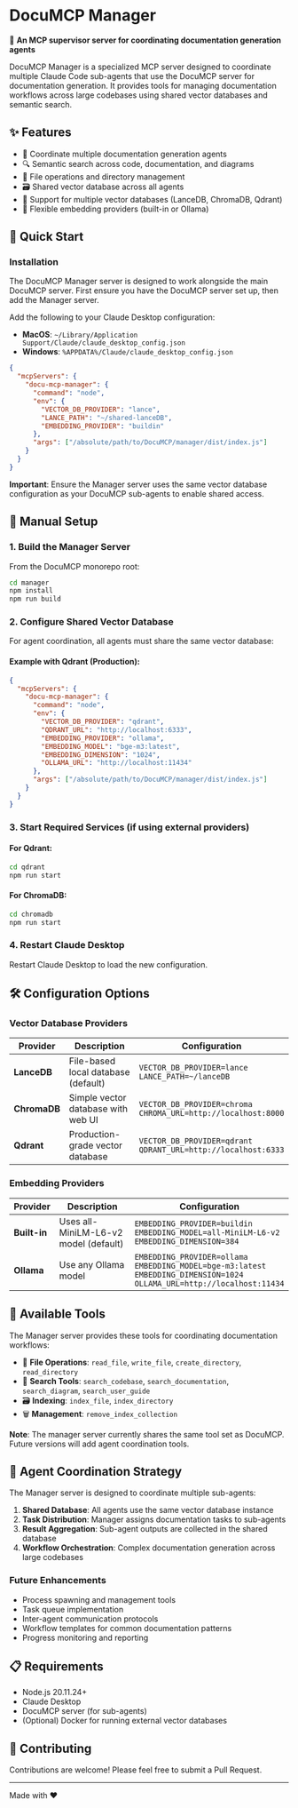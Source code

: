 # DocuMCP Manager

🤖 **An MCP supervisor server for coordinating documentation generation agents**

DocuMCP Manager is a specialized MCP server designed to coordinate multiple Claude Code sub-agents that use the DocuMCP server for documentation generation. It provides tools for managing documentation workflows across large codebases using shared vector databases and semantic search.

## ✨ Features

- 🎯 Coordinate multiple documentation generation agents
- 🔍 Semantic search across code, documentation, and diagrams
- 📁 File operations and directory management
- 🗃️ Shared vector database across all agents
- 💾 Support for multiple vector databases (LanceDB, ChromaDB, Qdrant)
- 🧠 Flexible embedding providers (built-in or Ollama)

## 🚀 Quick Start

### Installation

The DocuMCP Manager server is designed to work alongside the main DocuMCP server. First ensure you have the DocuMCP server set up, then add the Manager server.

Add the following to your Claude Desktop configuration:

- **MacOS**: `~/Library/Application Support/Claude/claude_desktop_config.json`
- **Windows**: `%APPDATA%/Claude/claude_desktop_config.json`

```json
{
  "mcpServers": {
    "docu-mcp-manager": {
      "command": "node",
      "env": {
        "VECTOR_DB_PROVIDER": "lance",
        "LANCE_PATH": "~/shared-lanceDB",
        "EMBEDDING_PROVIDER": "buildin"
      },
      "args": ["/absolute/path/to/DocuMCP/manager/dist/index.js"]
    }
  }
}
```

**Important**: Ensure the Manager server uses the same vector database configuration as your DocuMCP sub-agents to enable shared access.

## 🚀 Manual Setup

### 1. Build the Manager Server

From the DocuMCP monorepo root:

```bash
cd manager
npm install
npm run build
```

### 2. Configure Shared Vector Database

For agent coordination, all agents must share the same vector database:

#### Example with Qdrant (Production):

```json
{
  "mcpServers": {
    "docu-mcp-manager": {
      "command": "node",
      "env": {
        "VECTOR_DB_PROVIDER": "qdrant",
        "QDRANT_URL": "http://localhost:6333",
        "EMBEDDING_PROVIDER": "ollama",
        "EMBEDDING_MODEL": "bge-m3:latest",
        "EMBEDDING_DIMENSION": "1024",
        "OLLAMA_URL": "http://localhost:11434"
      },
      "args": ["/absolute/path/to/DocuMCP/manager/dist/index.js"]
    }
  }
}
```

### 3. Start Required Services (if using external providers)

#### For Qdrant:

```bash
cd qdrant
npm run start
```

#### For ChromaDB:

```bash
cd chromadb
npm run start
```

### 4. Restart Claude Desktop

Restart Claude Desktop to load the new configuration.

## 🛠️ Configuration Options

### Vector Database Providers

| Provider     | Description                         | Configuration                                                      |
| ------------ | ----------------------------------- | ------------------------------------------------------------------ |
| **LanceDB**  | File-based local database (default) | `VECTOR_DB_PROVIDER=lance`<br/>`LANCE_PATH=~/lanceDB`              |
| **ChromaDB** | Simple vector database with web UI  | `VECTOR_DB_PROVIDER=chroma`<br/>`CHROMA_URL=http://localhost:8000` |
| **Qdrant**   | Production-grade vector database    | `VECTOR_DB_PROVIDER=qdrant`<br/>`QDRANT_URL=http://localhost:6333` |

### Embedding Providers

| Provider     | Description                           | Configuration                                                                                                                          |
| ------------ | ------------------------------------- | -------------------------------------------------------------------------------------------------------------------------------------- |
| **Built-in** | Uses all-MiniLM-L6-v2 model (default) | `EMBEDDING_PROVIDER=buildin`<br/>`EMBEDDING_MODEL=all-MiniLM-L6-v2`<br/>`EMBEDDING_DIMENSION=384`                                      |
| **Ollama**   | Use any Ollama model                  | `EMBEDDING_PROVIDER=ollama`<br/>`EMBEDDING_MODEL=bge-m3:latest`<br/>`EMBEDDING_DIMENSION=1024`<br/>`OLLAMA_URL=http://localhost:11434` |

## 🔧 Available Tools

The Manager server provides these tools for coordinating documentation workflows:

- 📁 **File Operations**: `read_file`, `write_file`, `create_directory`, `read_directory`
- 🔎 **Search Tools**: `search_codebase`, `search_documentation`, `search_diagram`, `search_user_guide`
- 🗃️ **Indexing**: `index_file`, `index_directory`
- 🗑️ **Management**: `remove_index_collection`

**Note**: The manager server currently shares the same tool set as DocuMCP. Future versions will add agent coordination tools.

## 🎯 Agent Coordination Strategy

The Manager server is designed to coordinate multiple sub-agents:

1. **Shared Database**: All agents use the same vector database instance
2. **Task Distribution**: Manager assigns documentation tasks to sub-agents
3. **Result Aggregation**: Sub-agent outputs are collected in the shared database
4. **Workflow Orchestration**: Complex documentation generation across large codebases

### Future Enhancements

- Process spawning and management tools
- Task queue implementation
- Inter-agent communication protocols
- Workflow templates for common documentation patterns
- Progress monitoring and reporting

## 📋 Requirements

- Node.js 20.11.24+
- Claude Desktop
- DocuMCP server (for sub-agents)
- (Optional) Docker for running external vector databases

## 🤝 Contributing

Contributions are welcome! Please feel free to submit a Pull Request.

---

Made with ❤️
